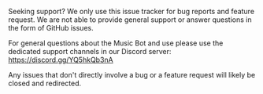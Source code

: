 Seeking support?
We only use this issue tracker for bug reports and feature request. We are not able to provide general support or answer questions in the form of GitHub issues.

For general questions about the Music Bot and use please use the dedicated support channels in our Discord server: https://discord.gg/YQ5hkQb3nA

Any issues that don't directly involve a bug or a feature request will likely be closed and redirected.
